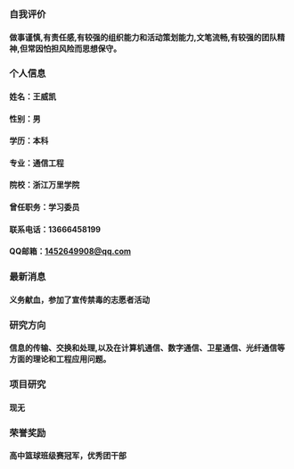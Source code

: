 ### 自我评价
#### 做事谨慎,有责任感,有较强的组织能力和活动策划能力,文笔流畅,有较强的团队精神,但常因怕担风险而思想保守。
### 个人信息
#### 姓名：王威凯
#### 性别：男
#### 学历：本科
#### 专业：通信工程
#### 院校：浙江万里学院
#### 曾任职务：学习委员
#### 联系电话：13666458199
#### QQ邮箱：1452649908@qq.com
### 最新消息
#### 义务献血，参加了宣传禁毒的志愿者活动
### 研究方向
#### 信息的传输、交换和处理,以及在计算机通信、数字通信、卫星通信、光纤通信等方面的理论和工程应用问题。
### 项目研究
#### 现无
### 荣誉奖励
#### 高中篮球班级赛冠军，优秀团干部
